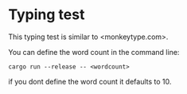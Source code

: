 # Typing test

This typing test is similar to <monkeytype.com>.

You can define the word count in the command line:

    cargo run --release -- <wordcount>

if you dont define the word count it defaults to 10.
